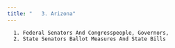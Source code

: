 ```yaml
---
title: "   3. Arizona"
---
```



      1. Federal Senators And Congresspeople, Governors,
      2. State Senators Ballot Measures And State Bills
